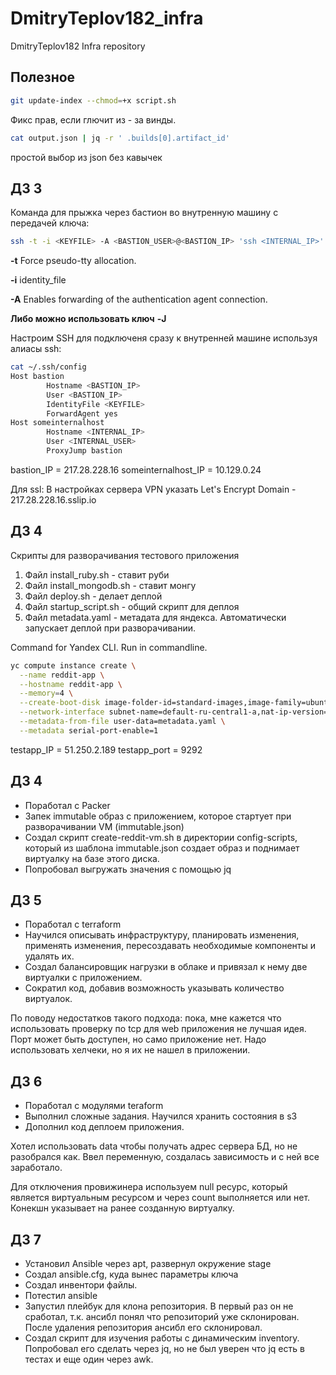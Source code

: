 # DmitryTeplov182_infra
DmitryTeplov182 Infra repository

## Полезное

```bash
git update-index --chmod=+x script.sh
```
Фикс прав, если глючит из - за винды.

```bash
cat output.json | jq -r ' .builds[0].artifact_id'
```
простой выбор из json без кавычек

## ДЗ 3
Команда для прыжка через бастион во внутренную машину с передачей ключа:
```bash
ssh -t -i <KEYFILE> -A <BASTION_USER>@<BASTION_IP> 'ssh <INTERNAL_IP>'
```
**-t**      Force pseudo-tty allocation.

**-i** identity_file

**-A**      Enables forwarding of the authentication agent connection.

**Либо можно использовать ключ** **-J**

Настроим SSH для подключеня сразу к внутренней машине используя алиасы ssh:

```bash
cat ~/.ssh/config
Host bastion
        Hostname <BASTION_IP>
        User <BASTION_IP>
        IdentityFile <KEYFILE>
        ForwardAgent yes
Host someinternalhost
        Hostname <INTERNAL_IP>
        User <INTERNAL_USER>
        ProxyJump bastion
```

bastion_IP = 217.28.228.16
someinternalhost_IP = 10.129.0.24

Для ssl:
В настройках сервера VPN указать Let's Encrypt Domain - 217.28.228.16.sslip.io

## ДЗ 4

Скрипты для разворачивания тестового приложения

1. Файл install_ruby.sh - ставит руби
2. Файл install_mongodb.sh - ставит монгу
3. Файл deploy.sh - делает деплой
4. Файл startup_script.sh - общий скрипт для деплоя
5. Файл metadata.yaml - метадата для яндекса. Автоматически запускает деплой при разворачивании.


Command for Yandex CLI. Run in commandline.
```bash
yc compute instance create \
  --name reddit-app \
  --hostname reddit-app \
  --memory=4 \
  --create-boot-disk image-folder-id=standard-images,image-family=ubuntu-1604-lts,size=10GB \
  --network-interface subnet-name=default-ru-central1-a,nat-ip-version=ipv4 \
  --metadata-from-file user-data=metadata.yaml \
  --metadata serial-port-enable=1
```

testapp_IP = 51.250.2.189
testapp_port = 9292

## ДЗ 4

- Поработал с Packer
- Запек immutable образ с приложением, которое стартует при разворачивании VM (immutable.json)
- Создал скрипт create-reddit-vm.sh в директории config-scripts, который из шаблона immutable.json создает образ и поднимает виртуалку на базе этого диска.
- Попробовал выгружать значения с помощью jq

## ДЗ 5

- Поработал с terraform
- Научился описывать инфраструктуру, планировать изменения, применять изменения, пересоздавать необходимые компоненты и удалять их.
- Создал балансировщик нагрузки в облаке и привязал к нему две виртуалки с приложением.
- Сократил код, добавив возможность указывать количество виртуалок.

По поводу недостатков такого подхода: пока, мне кажется что использовать проверку по tcp для web приложения не лучшая идея. Порт может быть доступен, но само приложение нет. Надо использовать хелчеки, но я их не нашел в приложении.


## ДЗ 6

- Поработал с модулями teraform
- Выполнил сложные задания. Научился хранить состояния в s3
- Дополнил код деплоем приложения.

Хотел использовать data чтобы получать адрес сервера БД, но не разобрался как. Ввел переменную, создалась зависимость и с ней все заработало.

Для отключения провижинера используем null ресурс, который является виртуальным ресурсом и через count выполняется или нет. Конекшн указывает на ранее созданную виртуалку.

## ДЗ 7

- Установил Ansible через apt, развернул окружение stage
- Создал ansible.cfg, куда вынес параметры ключа
- Создал инвентори файлы.
- Потестил ansible
- Запустил плейбук для клона репозитория. В первый раз он не сработал, т.к. ансибл понял что репозиторий уже склонирован. После удаления репозитория ансибл его склонировал.
 - Создал скрипт для изучения работы с динамическим inventory. Попробовал его сделать через jq, но не был уверен что jq есть в тестах и еще один через awk.
